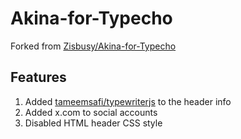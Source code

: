 # Akina-for-Typecho

Forked from [Zisbusy/Akina-for-Typecho](https://github.com/Zisbusy/Akina-for-Typecho)

## Features

1. Added [tameemsafi/typewriterjs](https://github.com/tameemsafi/typewriterjs) to the header info
2. Added x.com to social accounts
3. Disabled HTML header CSS style